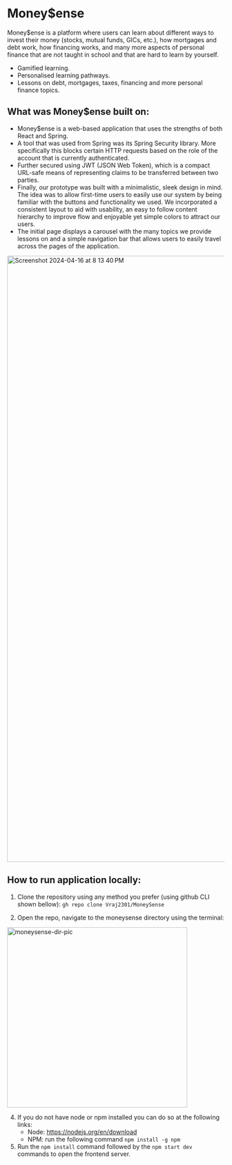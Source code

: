 # Money$ense

Money$ense is a platform where users can learn about different ways to invest their money (stocks, mutual funds, GICs, etc.), how mortgages and debt work, how financing works, and many more aspects of personal finance that are not taught in school and that are hard to learn by yourself.
- Gamified learning.
- Personalised learning pathways.
- Lessons on debt, mortgages, taxes, financing and more personal finance topics.


## What was Money$ense built on: 
- Money$ense is a web-based application that uses the strengths of both React and Spring.
- A tool that was used from Spring was its Spring Security library. More specifically this blocks certain HTTP requests based on the role of the account that is currently authenticated.
- Further secured using JWT (JSON Web Token), which is a compact URL-safe means of representing claims to be transferred between two parties.
- Finally, our prototype was built with a minimalistic, sleek design in mind. The idea was to allow first-time users to easily use our system by being familiar with the buttons and functionality we used. We incorporated a consistent layout to aid with usability, an easy to follow content hierarchy to improve flow and enjoyable yet simple colors to attract our users.
- The initial page displays a carousel with the many topics we provide lessons on and a simple navigation bar that allows users to easily travel across the pages of the application.

<img width="1403" alt="Screenshot 2024-04-16 at 8 13 40 PM" src="https://github.com/Vraj2301/MoneySense/assets/60637956/2bbcff21-d44e-4859-945b-7a1ea9b15146">


## How to run application locally:
1. Clone the repository using any method you prefer (using github CLI shown bellow):
   ```gh repo clone Vraj2301/MoneySense```

2. Open the repo, navigate to the moneysense directory using the terminal:
  <img width="417" alt="moneysense-dir-pic" src="https://github.com/Vraj2301/MoneySense/assets/60637956/c98a4213-ed22-4c67-94e8-e2dfe841d8b6">

4. If you do not have node or npm installed you can do so at the following links:
   - Node: https://nodejs.org/en/download
   - NPM: run the following command ```npm install -g npm```
5. Run the ```npm install``` command followed by the ```npm start dev``` commands to open the frontend server. 
   


  
